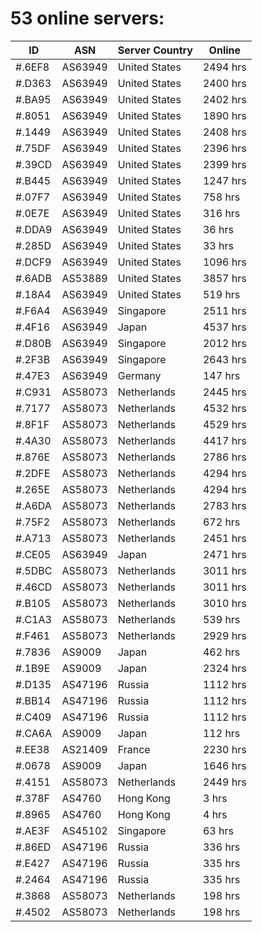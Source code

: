 # 53 online servers:

| ID | ASN | Server Country | Online |
| ------ | ------ | ------ | ------ |
| #.6EF8 | AS63949 | United States | 2494 hrs |
| #.D363 | AS63949 | United States | 2400 hrs |
| #.BA95 | AS63949 | United States | 2402 hrs |
| #.8051 | AS63949 | United States | 1890 hrs |
| #.1449 | AS63949 | United States | 2408 hrs |
| #.75DF | AS63949 | United States | 2396 hrs |
| #.39CD | AS63949 | United States | 2399 hrs |
| #.B445 | AS63949 | United States | 1247 hrs |
| #.07F7 | AS63949 | United States | 758 hrs |
| #.0E7E | AS63949 | United States | 316 hrs |
| #.DDA9 | AS63949 | United States | 36 hrs |
| #.285D | AS63949 | United States | 33 hrs |
| #.DCF9 | AS63949 | United States | 1096 hrs |
| #.6ADB | AS53889 | United States | 3857 hrs |
| #.18A4 | AS63949 | United States | 519 hrs |
| #.F6A4 | AS63949 | Singapore | 2511 hrs |
| #.4F16 | AS63949 | Japan | 4537 hrs |
| #.D80B | AS63949 | Singapore | 2012 hrs |
| #.2F3B | AS63949 | Singapore | 2643 hrs |
| #.47E3 | AS63949 | Germany | 147 hrs |
| #.C931 | AS58073 | Netherlands | 2445 hrs |
| #.7177 | AS58073 | Netherlands | 4532 hrs |
| #.8F1F | AS58073 | Netherlands | 4529 hrs |
| #.4A30 | AS58073 | Netherlands | 4417 hrs |
| #.876E | AS58073 | Netherlands | 2786 hrs |
| #.2DFE | AS58073 | Netherlands | 4294 hrs |
| #.265E | AS58073 | Netherlands | 4294 hrs |
| #.A6DA | AS58073 | Netherlands | 2783 hrs |
| #.75F2 | AS58073 | Netherlands | 672 hrs |
| #.A713 | AS58073 | Netherlands | 2451 hrs |
| #.CE05 | AS63949 | Japan | 2471 hrs |
| #.5DBC | AS58073 | Netherlands | 3011 hrs |
| #.46CD | AS58073 | Netherlands | 3011 hrs |
| #.B105 | AS58073 | Netherlands | 3010 hrs |
| #.C1A3 | AS58073 | Netherlands | 539 hrs |
| #.F461 | AS58073 | Netherlands | 2929 hrs |
| #.7836 | AS9009 | Japan | 462 hrs |
| #.1B9E | AS9009 | Japan | 2324 hrs |
| #.D135 | AS47196 | Russia | 1112 hrs |
| #.BB14 | AS47196 | Russia | 1112 hrs |
| #.C409 | AS47196 | Russia | 1112 hrs |
| #.CA6A | AS9009 | Japan | 112 hrs |
| #.EE38 | AS21409 | France | 2230 hrs |
| #.0678 | AS9009 | Japan | 1646 hrs |
| #.4151 | AS58073 | Netherlands | 2449 hrs |
| #.378F | AS4760 | Hong Kong | 3 hrs |
| #.8965 | AS4760 | Hong Kong | 4 hrs |
| #.AE3F | AS45102 | Singapore | 63 hrs |
| #.86ED | AS47196 | Russia | 336 hrs |
| #.E427 | AS47196 | Russia | 335 hrs |
| #.2464 | AS47196 | Russia | 335 hrs |
| #.3868 | AS58073 | Netherlands | 198 hrs |
| #.4502 | AS58073 | Netherlands | 198 hrs |

